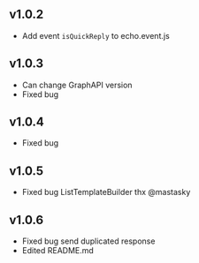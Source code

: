 ## v1.0.2
 - Add event `isQuickReply` to echo.event.js

## v1.0.3
 - Can change GraphAPI version
 - Fixed bug

## v1.0.4
 - Fixed bug

## v1.0.5
 - Fixed bug ListTemplateBuilder thx @mastasky

## v1.0.6
 - Fixed bug send duplicated response
 - Edited README.md